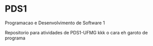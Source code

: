 # PDS1
Programacao e Desenvolvimento de Software 1

Repositorio para atividades de PDS1-UFMG
kkk o cara eh garoto de programa